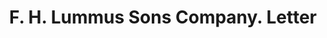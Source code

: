 ---
doi: 10.7916/D8572Q2B
date_other: '1909'
date_other_textual: '1909'
form: correspondence
genre:
- Letters (correspondence)
name:
- F. H. Lummus Sons Company
object_in_context_url: https://biggert.cul.columbia.edu/items/view/ave_biggert_00119
subject_hierarchical_geographic:
- Columbus, Georgia, United States
subject_name:
- F. H. Lummus Sons Company
title: F. H. Lummus Sons Company. Letter
sort_title: F. H. Lummus Sons Company. Letter
call_number: ave_biggert_00119
coordinates:
- 32.492222222222225,-84.94027777777778
pid: ave_biggert_00119
identifiers: ave_biggert_00119
thumbnail: https://derivativo-3.library.columbia.edu/iiif/2/ldpd:342837/full/!256,256/0/native.jpg
permalink: "/items/ave_biggert_00119/"
layout: iiif-image-page
---
